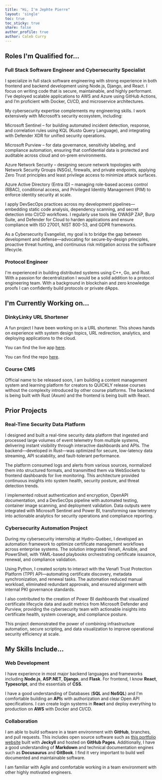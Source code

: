 ```yaml
---
title: "Hi, I'm Jephte Pierre"
layout: 'single'
toc: true
toc_sticky: true
share: false
author_profile: true
author: Caleb Curry
---
```


<link rel="stylesheet" href="assets/css/custom.css">

## Roles I'm Qualified for...

### Full Stack Software Engineer and Cybersecurity Specialist 

I specialize in full stack software engineering with strong experience in both frontend and backend development using Node.js, Django, and React. I focus on writing code that is secure, maintainable, and highly performant. I’ve deployed scalable applications to AWS and Azure using GitHub Actions, and I’m proficient with Docker, CI/CD, and microservice architectures.

My cybersecurity expertise complements my engineering skills. I work extensively with Microsoft’s security ecosystem, including:

Microsoft Sentinel – for building automated incident detection, response, and correlation rules using KQL (Kusto Query Language), and integrating with Defender XDR for unified security operations.

Microsoft Purview – for data governance, sensitivity labeling, and compliance automation, ensuring that confidential data is protected and auditable across cloud and on-prem environments.

Azure Network Security – designing secure network topologies with Network Security Groups (NSGs), firewalls, and private endpoints, applying Zero Trust principles and least privilege access to minimize attack surfaces.

Azure Active Directory (Entra ID) – managing role-based access control (RBAC), conditional access, and Privileged Identity Management (PIM) to enforce identity security at scale.

I apply DevSecOps practices across my development pipelines—embedding static code analysis, dependency scanning, and secret detection into CI/CD workflows. I regularly use tools like OWASP ZAP, Burp Suite, and Defender for Cloud to harden applications and ensure compliance with ISO 27001, NIST 800-53, and GDPR frameworks.

As a Cybersecurity Evangelist, my goal is to bridge the gap between development and defense—advocating for secure-by-design principles, proactive threat hunting, and continuous risk mitigation across the software lifecycle.

### Protocol Engineer

I'm experienced in building distributed systems using C++, Go, and Rust. With a passion for decentralization I would be a solid addition to a protocol engineering team. With a background in blockchain and zero knowledge proofs I can confidently build protocols or private dApps.

## I'm Currently Working on...

### DinkyLinky URL Shortener

A fun project I have been working on is a URL shortener. This shows hands on experience with system design topics, URL redirection, analytics, and deploying applications to the cloud.

You can find the live app [here](#).

You can find the repo [here](#).

### Course CMS

Official name to be released soon, I am building a content management system and learning platform for creators to QUICKLY release courses without the complexity introduced by other course platforms. The backend is being built with Rust (Axum) and the frontend is being built with React.

## Prior Projects

### Real-Time Security Data Platform

I designed and built a real-time security data platform that ingested and processed large volumes of event telemetry from multiple systems, delivering instant visibility through interactive dashboards and APIs. The backend—developed in Rust—was optimized for secure, low-latency data streaming, API scalability, and fault-tolerant performance.

The platform consumed logs and alerts from various sources, normalized them into structured formats, and transmitted them via WebSockets to frontend dashboards for live monitoring. This architecture provided continuous insights into system health, security posture, and threat detection trends.

I implemented robust authentication and encryption, OpenAPI documentation, and a DevSecOps pipeline with automated testing, container image scanning, and deployment validation. Data outputs were integrated with Microsoft Sentinel and Power BI, transforming raw telemetry into actionable analytics for security operations and compliance reporting.


### Cybersecurity Automation Project

During my cybersecurity internship at Hydro-Québec, I developed an automation framework to optimize certificate management workflows across enterprise systems. The solution integrated Venafi, Ansible, and PowerShell, with YAML-based playbooks orchestrating certificate issuance, renewal, and compliance validation.

Using Python, I created scripts to interact with the Venafi Trust Protection Platform (TPP) API—automating certificate discovery, metadata synchronization, and renewal tasks. The automation reduced manual workload, eliminated redundant approvals, and ensured alignment with internal PKI governance standards.

I also contributed to the creation of Power BI dashboards that visualized certificate lifecycle data and audit metrics from Microsoft Defender and Purview, providing the cybersecurity team with actionable insights into certificate health, system coverage, and compliance posture.

This project demonstrated the power of combining infrastructure automation, secure scripting, and data visualization to improve operational security efficiency at scale.

## My Skills Include...

### Web Development

I have experience in most major backend languages and frameworks including **Node.js**, **ASP.NET**, **Django**, and **Flask**. For frontend, I know **React**, **Typescript**, and the essentials of **CSS**.

I have a good understanding of Databases (**SQL** and **NoSQL**) and I'm comfortable building an **API**s with authorization and clear Open API specifications. I can create login systems in **React** and deploy everything to production on **AWS** with Docker and CI/CD.

### Collaboration

I am able to build software in a team environment with **GitHub**, branches, and pull requests. This includes open source software such as [this portfolio website](https://jpstayfocus.github.io/) built with **Jeckyll** and hosted on **GitHub Pages**. Additionally, I have a good understanding of **Markdown** and technical documentation engines such as **Docusaurus** and **GitBook**. I find it very important to build well documented and maintainable software.

I am familiar with Agile and comfortable working in a team environment with other highly motivated engineers.
